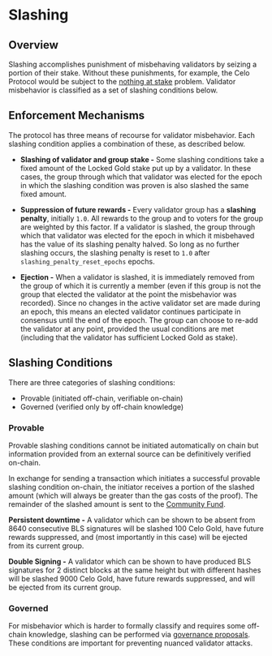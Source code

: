# Slashing

## Overview

Slashing accomplishes punishment of misbehaving validators by seizing a portion of their stake. Without these punishments, for example, the Celo Protocol would be subject to the [nothing at stake](https://github.com/ethereum/wiki/wiki/Proof-of-Stake-FAQ#what-is-the-nothing-at-stake-problem-and-how-can-it-be-fixed) problem. Validator misbehavior is classified as a set of slashing conditions below.

## Enforcement Mechanisms

The protocol has three means of recourse for validator misbehavior. Each slashing condition applies a combination of these, as described below.

- **Slashing of validator and group stake -** Some slashing conditions take a fixed amount of the Locked Gold stake put up by a validator. In these cases, the group through which that validator was elected for the epoch in which the slashing condition was proven is also slashed the same fixed amount.

- **Suppression of future rewards -** Every validator group has a **slashing penalty**, initially `1.0`. All rewards to the group and to voters for the group are weighted by this factor. If a validator is slashed, the group through which that validator was elected for the epoch in which it misbehaved has the value of its slashing penalty halved. So long as no further slashing occurs, the slashing penalty is reset to `1.0` after `slashing_penalty_reset_epochs` epochs.

- **Ejection -** When a validator is slashed, it is immediately removed from the group of which it is currently a member (even if this group is not the group that elected the validator at the point the misbehavior was recorded). Since no changes in the active validator set are made during an epoch, this means an elected validator continues participate in consensus until the end of the epoch. The group can choose to re-add the validator at any point, provided the usual conditions are met (including that the validator has sufficient Locked Gold as stake).

## Slashing Conditions

There are three categories of slashing conditions:

- Provable \(initiated off-chain, verifiable on-chain\)
- Governed \(verified only by off-chain knowledge\)

### Provable

Provable slashing conditions cannot be initiated automatically on chain but information provided from an external source can be definitively verified on-chain.

In exchange for sending a transaction which initiates a successful provable slashing condition on-chain, the initiator receives a portion of the slashed amount (which will always be greater than the gas costs of the proof). The remainder of the slashed amount is sent to the [Community Fund](community-fund.md).

**Persistent downtime -** A validator which can be shown to be absent from 8640 consecutive BLS signatures will be slashed 100 Celo Gold, have future rewards suppressed, and (most importantly in this case) will be ejected from its current group.

**Double Signing -** A validator which can be shown to have produced BLS signatures for 2 distinct blocks at the same height but with different hashes will be slashed 9000 Celo Gold, have future rewards suppressed, and will be ejected from its current group.

### **Governed**

For misbehavior which is harder to formally classify and requires some off-chain knowledge, slashing can be performed via [governance proposals](../governance.md). These conditions are important for preventing nuanced validator attacks.
